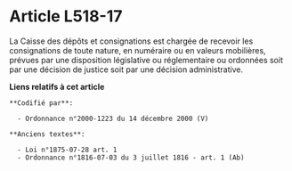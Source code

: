 # Article L518-17

La Caisse des dépôts et consignations est chargée de recevoir les consignations de toute nature, en numéraire ou en valeurs
mobilières, prévues par une disposition législative ou réglementaire ou ordonnées soit par une décision de justice soit par
une décision administrative.

**Liens relatifs à cet article**

	**Codifié par**:

	  - Ordonnance n°2000-1223 du 14 décembre 2000 (V)

	**Anciens textes**:

	  - Loi n°1875-07-28 art. 1
	  - Ordonnance n°1816-07-03 du 3 juillet 1816 - art. 1 (Ab)
